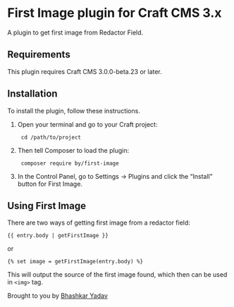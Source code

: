 # First Image plugin for Craft CMS 3.x

A plugin to get first image from Redactor Field.

## Requirements

This plugin requires Craft CMS 3.0.0-beta.23 or later.

## Installation

To install the plugin, follow these instructions.

1. Open your terminal and go to your Craft project:

        cd /path/to/project

2. Then tell Composer to load the plugin:

        composer require by/first-image

3. In the Control Panel, go to Settings → Plugins and click the “Install” button for First Image.
## Using First Image

There are two ways of getting first image from a redactor field:

    {{ entry.body | getFirstImage }}

or 

    {% set image = getFirstImage(entry.body) %}
    
This will output the source of the first image found, which then can be used in `<img>` tag.

Brought to you by [Bhashkar Yadav](http://sidd3.com)
